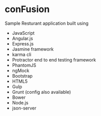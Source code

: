 # conFusion

Sample Resturant application built using 
* JavaScript
* Angular.js
* Express.js
* Jasmine framework
* karma cli
* Protractor end to end testing framework
* PhantomJS
* ngMock
* Bootstrap
* HTML5
* Gulp
* Grunt (config also available)
* Bower
* Node.js
* json-server

